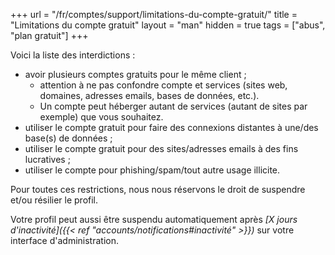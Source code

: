 +++
url = "/fr/comptes/support/limitations-du-compte-gratuit/"
title = "Limitations du compte gratuit"
layout = "man"
hidden = true
tags = ["abus", "plan gratuit"]
+++

Voici la liste des interdictions :

- avoir plusieurs comptes gratuits pour le même client ;
    - attention à ne pas confondre compte et services (sites web, domaines, adresses emails, bases de données, etc.).
    - Un compte peut héberger autant de services (autant de sites par exemple) que vous souhaitez.
- utiliser le compte gratuit pour faire des connexions distantes à une/des base(s) de données ;
- utiliser le compte gratuit pour des sites/adresses emails à des fins lucratives ;
- utiliser le compte pour phishing/spam/tout autre usage illicite.

Pour toutes ces restrictions, nous nous réservons le droit de suspendre et/ou résilier le profil.

Votre profil peut aussi être suspendu automatiquement après _[X jours d'inactivité]({{< ref "accounts/notifications#inactivité" >}})_ sur votre interface d'administration.
